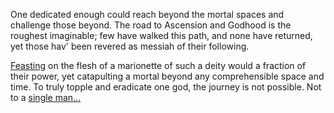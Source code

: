 One dedicated enough could reach beyond the mortal spaces and challenge those beyond. 
The road to Ascension and Godhood is the roughest imaginable; few have walked this path, and none have returned, yet those hav' been revered as messiah of their following.
 
[Feasting](Theophagy) on the flesh of a marionette of such a deity would a fraction of their power, yet catapulting a mortal beyond any comprehensible space and time. 
To truly topple and eradicate one god, the journey is not possible. Not to a [single man...](Horde%20of%20Many) 